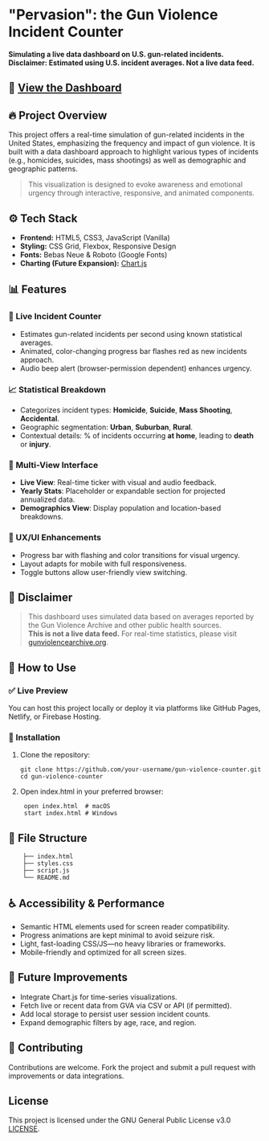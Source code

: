 # "Pervasion": the Gun Violence Incident Counter

**Simulating a live data dashboard on U.S. gun-related incidents.**  
**Disclaimer: Estimated using U.S. incident averages. Not a live data feed.**

## 👀 [View the Dashboard](https://skylerfutrell.github.io/pervasion-gvic-2025/)
## 🔥 Project Overview

This project offers a real-time simulation of gun-related incidents in the United States, emphasizing the frequency and impact of gun violence. It is built with a data dashboard approach to highlight various types of incidents (e.g., homicides, suicides, mass shootings) as well as demographic and geographic patterns.

> This visualization is designed to evoke awareness and emotional urgency through interactive, responsive, and animated components.

## ⚙️ Tech Stack

- **Frontend:** HTML5, CSS3, JavaScript (Vanilla)
- **Styling:** CSS Grid, Flexbox, Responsive Design
- **Fonts:** Bebas Neue & Roboto (Google Fonts)
- **Charting (Future Expansion):** [Chart.js](https://www.chartjs.org/)

## 📊 Features

### 🔴 Live Incident Counter
- Estimates gun-related incidents per second using known statistical averages.
- Animated, color-changing progress bar flashes red as new incidents approach.
- Audio beep alert (browser-permission dependent) enhances urgency.

### 📈 Statistical Breakdown
- Categorizes incident types: **Homicide**, **Suicide**, **Mass Shooting**, **Accidental**.
- Geographic segmentation: **Urban**, **Suburban**, **Rural**.
- Contextual details: % of incidents occurring **at home**, leading to **death** or **injury**.

### 📂 Multi-View Interface
- **Live View**: Real-time ticker with visual and audio feedback.
- **Yearly Stats**: Placeholder or expandable section for projected annualized data.
- **Demographics View**: Display population and location-based breakdowns.

### 🎨 UX/UI Enhancements
- Progress bar with flashing and color transitions for visual urgency.
- Layout adapts for mobile with full responsiveness.
- Toggle buttons allow user-friendly view switching.

## 🚨 Disclaimer

> This dashboard uses simulated data based on averages reported by the Gun Violence Archive and other public health sources.  
> **This is not a live data feed.** For real-time statistics, please visit [gunviolencearchive.org](https://www.gunviolencearchive.org/).

## 🧪 How to Use

### ✅ Live Preview
You can host this project locally or deploy it via platforms like GitHub Pages, Netlify, or Firebase Hosting.

### 🔧 Installation

1. Clone the repository:

       git clone https://github.com/your-username/gun-violence-counter.git
       cd gun-violence-counter

3. Open index.html in your preferred browser:

        open index.html  # macOS
        start index.html # Windows

## 📁 File Structure

        ├── index.html
        ├── styles.css
        ├── script.js
        └── README.md

## ♿ Accessibility & Performance

- Semantic HTML elements used for screen reader compatibility.
- Progress animations are kept minimal to avoid seizure risk.
- Light, fast-loading CSS/JS—no heavy libraries or frameworks.
- Mobile-friendly and optimized for all screen sizes.

## 📌 Future Improvements

- Integrate Chart.js for time-series visualizations.
- Fetch live or recent data from GVA via CSV or API (if permitted).
- Add local storage to persist user session incident counts.
- Expand demographic filters by age, race, and region.

## 🤝 Contributing

Contributions are welcome. Fork the project and submit a pull request with improvements or data integrations.

## License

This project is licensed under the GNU General Public License v3.0 [LICENSE](https://github.com/skylerfutrell/pervasion-gvic-2025/blob/main/LICENSE).

